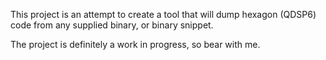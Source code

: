 This project is an attempt to create a tool that will dump hexagon (QDSP6) code from any supplied binary, or binary snippet.

The project is definitely a work in progress, so bear with me.